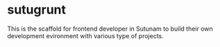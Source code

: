 # sutugrunt
This is the scaffold for frontend developer in Sutunam to build their own development evironment with various type of projects.
